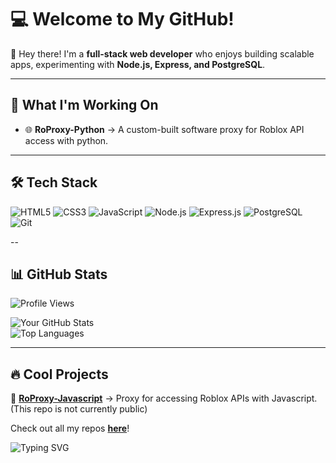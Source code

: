 # 💻 Welcome to My GitHub!  

👋 Hey there! I'm a **full-stack web developer** who enjoys building scalable apps, experimenting with **Node.js, Express, and PostgreSQL**.

---

## 🚀 **What I'm Working On**
- 🌐 **RoProxy-Python** → A custom-built software proxy for Roblox API access with python.  

---

## 🛠 **Tech Stack**
![HTML5](https://img.shields.io/badge/-HTML5-E34F26?style=flat-square&logo=html5&logoColor=white)
![CSS3](https://img.shields.io/badge/-CSS3-1572B6?style=flat-square&logo=css3&logoColor=white)
![JavaScript](https://img.shields.io/badge/-JavaScript-F7DF1E?style=flat-square&logo=javascript&logoColor=black)
![Node.js](https://img.shields.io/badge/-Node.js-339933?style=flat-square&logo=node.js&logoColor=white)
![Express.js](https://img.shields.io/badge/-Express.js-000000?style=flat-square&logo=express&logoColor=white)
![PostgreSQL](https://img.shields.io/badge/-PostgreSQL-336791?style=flat-square&logo=postgresql&logoColor=white)
![Git](https://img.shields.io/badge/-Git-F05032?style=flat-square&logo=git&logoColor=white)

--
## 📊 GitHub Stats  
![Profile Views](https://komarev.com/ghpvc/?username=insanerest&color=blueviolet&style=flat-square)


![Your GitHub Stats](https://github-readme-stats.vercel.app/api?username=insanerest&show_icons=true&theme=radical)  
![Top Languages](https://github-readme-stats.vercel.app/api/top-langs/?username=insanerest&layout=compact&theme=radical)

---

## 🔥 **Cool Projects**

📌 **[RoProxy-Javascript](https://github.com/insanerest/RoProxy-API-Javascript)** → Proxy for accessing Roblox APIs with Javascript.  (This repo is not currently public)

Check out all my repos [**here**](https://github.com/insanerest?tab=repositories)! 

![Typing SVG](https://readme-typing-svg.herokuapp.com?font=Fira+Code&pause=1000&color=F7A41D&width=435&lines=Full-Stack+Developer;Node.js+%7C+Python+%7C+PostgreSQL;Building+Awesome+Projects!;Loves+Backend+Development)
